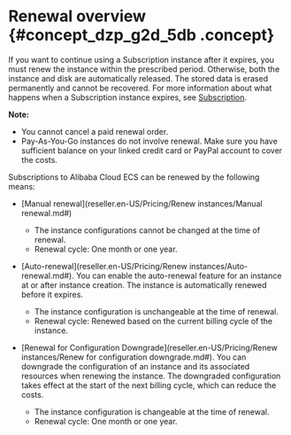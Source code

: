 # Renewal overview {#concept_dzp_g2d_5db .concept}

If you want to continue using a Subscription instance after it expires, you must renew the instance within the prescribed period. Otherwise, both the instance and disk are automatically released. The stored data is erased permanently and cannot be recovered. For more information about what happens when a Subscription instance expires, see [Subscription](reseller.en-US/Pricing/Subscription.md#).

**Note:** 

-   You cannot cancel a paid renewal order.
-   Pay-As-You-Go instances do not involve renewal. Make sure you have sufficient balance on your linked credit card or PayPal account to cover the costs.

Subscriptions to Alibaba Cloud ECS can be renewed by the following means:

-   [Manual renewal](reseller.en-US/Pricing/Renew instances/Manual renewal.md#)

    -   The instance configurations cannot be changed at the time of renewal.
    -   Renewal cycle: One month or one year.
-   [Auto-renewal](reseller.en-US/Pricing/Renew instances/Auto-renewal.md#). You can enable the auto-renewal feature for an instance at or after instance creation. The instance is automatically renewed before it expires.

    -   The instance configuration is unchangeable at the time of renewal.
    -   Renewal cycle: Renewed based on the current billing cycle of the instance.
-   [Renewal for Configuration Downgrade](reseller.en-US/Pricing/Renew instances/Renew for configuration downgrade.md#). You can downgrade the configuration of an instance and its associated resources when renewing the instance. The downgraded configuration takes effect at the start of the next billing cycle, which can reduce the costs.

    -   The instance configuration is changeable at the time of renewal.
    -   Renewal cycle: One month or one year.

